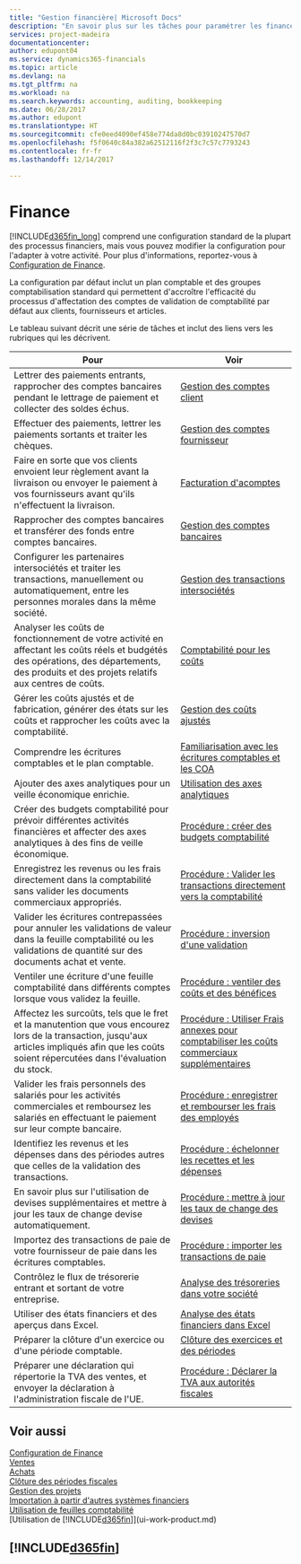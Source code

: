 ```yaml
---
title: "Gestion financière| Microsoft Docs"
description: "En savoir plus sur les tâches pour paramétrer les finances de votre société afin de les adapter à votre comptabilité ou vos audits."
services: project-madeira
documentationcenter: 
author: edupont04
ms.service: dynamics365-financials
ms.topic: article
ms.devlang: na
ms.tgt_pltfrm: na
ms.workload: na
ms.search.keywords: accounting, auditing, bookkeeping
ms.date: 06/28/2017
ms.author: edupont
ms.translationtype: HT
ms.sourcegitcommit: cfe0eed4090ef458e774da8d0bc03910247570d7
ms.openlocfilehash: f5f0640c84a382a62512116f2f3c7c57c7793243
ms.contentlocale: fr-fr
ms.lasthandoff: 12/14/2017

---
```

# <a name="finance"></a>Finance
[!INCLUDE[d365fin_long](includes/d365fin_long_md.md)] comprend une configuration standard de la plupart des processus financiers, mais vous pouvez modifier la configuration pour l'adapter à votre activité. Pour plus d'informations, reportez-vous à [Configuration de Finance](finance-setup-finance.md).

La configuration par défaut inclut un plan comptable et des groupes comptabilisation standard qui permettent d'accroître l'efficacité du processus d'affectation des comptes de validation de comptabilité par défaut aux clients, fournisseurs et articles.  

Le tableau suivant décrit une série de tâches et inclut des liens vers les rubriques qui les décrivent.  

| Pour | Voir |
| --- | --- |
| Lettrer des paiements entrants, rapprocher des comptes bancaires pendant le lettrage de paiement et collecter des soldes échus. |[Gestion des comptes client](receivables-manage-receivables.md) |
| Effectuer des paiements, lettrer les paiements sortants et traiter les chèques. |[Gestion des comptes fournisseur](payables-manage-payables.md) |
|Faire en sorte que vos clients envoient leur règlement avant la livraison ou envoyer le paiement à vos fournisseurs avant qu'ils n'effectuent la livraison.|[Facturation d'acomptes](finance-invoice-prepayments.md)|
| Rapprocher des comptes bancaires et transférer des fonds entre comptes bancaires. |[Gestion des comptes bancaires](bank-manage-bank-accounts.md) |
|Configurer les partenaires intersociétés et traiter les transactions, manuellement ou automatiquement, entre les personnes morales dans la même société.|[Gestion des transactions intersociétés](intercompany-manage.md)|
|Analyser les coûts de fonctionnement de votre activité en affectant les coûts réels et budgétés des opérations, des départements, des produits et des projets relatifs aux centres de coûts.|[Comptabilité pour les coûts](finance-manage-cost-accounting.md)|
|Gérer les coûts ajustés et de fabrication, générer des états sur les coûts et rapprocher les coûts avec la comptabilité.|[Gestion des coûts ajustés](finance-manage-inventory-costs.md)|
| Comprendre les écritures comptables et le plan comptable. |[Familiarisation avec les écritures comptables et les COA](finance-general-ledger.md) |
| Ajouter des axes analytiques pour un veille économique enrichie. |[Utilisation des axes analytiques](finance-dimensions.md) |
| Créer des budgets comptabilité pour prévoir différentes activités financières et affecter des axes analytiques à des fins de veille économique. |[Procédure : créer des budgets comptabilité](finance-how-create-budgets.md) |
|Enregistrez les revenus ou les frais directement dans la comptabilité sans valider les documents commerciaux appropriés.|[Procédure : Valider les transactions directement vers la comptabilité](finance-how-post-transactions-directly.md)|
|Valider les écritures contrepassées pour annuler les validations de valeur dans la feuille comptabilité ou les validations de quantité sur des documents achat et vente. |[Procédure : inversion d'une validation](finance-how-reverse-journal-posting.md)|
|Ventiler une écriture d'une feuille comptabilité dans différents comptes lorsque vous validez la feuille. |[Procédure : ventiler des coûts et des bénéfices](year-allocate-costs-income.md) |
| Affectez les surcoûts, tels que le fret et la manutention que vous encourez lors de la transaction, jusqu'aux articles impliqués afin que les coûts soient répercutées dans l'évaluation du stock. |[Procédure : Utiliser Frais annexes pour comptabiliser les coûts commerciaux supplémentaires](payables-how-assign-item-charges.md) |
|Valider les frais personnels des salariés pour les activités commerciales et remboursez les salariés en effectuant le paiement sur leur compte bancaire.|[Procédure : enregistrer et rembourser les frais des employés](finance-how-record-reimburse-employee-expenses.md)|
| Identifiez les revenus et les dépenses dans des périodes autres que celles de la validation des transactions. |[Procédure : échelonner les recettes et les dépenses](finance-how-defer-revenue-expenses.md)|
|En savoir plus sur l'utilisation de devises supplémentaires et mettre à jour les taux de change devise automatiquement. |[Procédure : mettre à jour les taux de change des devises](finance-how-update-currencies.md)|
| Importez des transactions de paie de votre fournisseur de paie dans les écritures comptables. |[Procédure : importer les transactions de paie](finance-how-import-payroll-transactions.md)|
| Contrôlez le flux de trésorerie entrant et sortant de votre entreprise. |[Analyse des trésoreries dans votre société](finance-analyze-cash-flow.md) |
| Utiliser des états financiers et des aperçus dans Excel. |[Analyse des états financiers dans Excel](finance-analyze-excel.md) |
| Préparer la clôture d'un exercice ou d'une période comptable. |[Clôture des exercices et des périodes](year-close-years-periods.md) |
|Préparer une déclaration qui répertorie la TVA des ventes, et envoyer la déclaration à l'administration fiscale de l'UE. | [Procédure : Déclarer la TVA aux autorités fiscales](finance-how-report-vat.md)|

## <a name="see-also"></a>Voir aussi
[Configuration de Finance](finance-setup-finance.md)  
[Ventes](sales-manage-sales.md)  
[Achats](purchasing-manage-purchasing.md)  
[Clôture des périodes fiscales](year-close-years-periods.md)  
[Gestion des projets](projects-manage-projects.md)    
[Importation à partir d'autres systèmes financiers](upload-data.md)  
[Utilisation de feuilles comptabilité](ui-work-general-journals.md)  
[Utilisation de [!INCLUDE[d365fin](includes/d365fin_md.md)]](ui-work-product.md)  

## [!INCLUDE[d365fin](includes/free_trial_md.md)]

